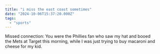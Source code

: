 ```yaml
---
title: "i miss the east coast sometimes"
date: "2024-10-06T15:37:20.000Z"
tags: 
  - "sports"
---
```


Missed connection: You were the Phillies fan who saw my hat and booed the Mets at Target this morning, while I was just trying to buy macaroni and cheese for my kid.
